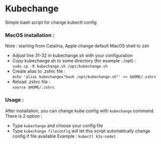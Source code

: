 # Kubechange

Simple bash script for change kubectl config

### MacOS installation :
Note : starting from Catalina, Apple change default MacOS shell to zsh
- Adjust line 31-32 in kubechange.sh with your configuration
- Copy kubechange.sh to some directory (for example : /opt) :  
`sudo cp -R kubechange.sh /opt/kubechange.sh`
- Create alias to .zshrc file :  
`echo 'alias kubechange="bash /opt/kubechange.sh"' >> $HOME/.zshrc`
- Reload .zshrc file :  
`source $HOME/.zshrc`

### Usage :
After installation, you can change kube config with `kubechange` command. There is 2 option : 
- Type `kubechange` and choose your config file
- Type `kubechange fileconfig` will let this script automatically change config if file available
Example :
`kubectl k3s-node1`
